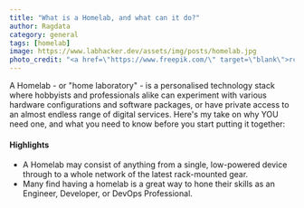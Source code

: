 ```yaml
---
title: "What is a Homelab, and what can it do?"
author: Ragdata
category: general
tags: [homelab]
image: https://www.labhacker.dev/assets/img/posts/homelab.jpg
photo_credit: "<a href=\"https://www.freepik.com/\" target=\"blank\">rcphotostock - Freepik.com</a>"
---
```


A Homelab - or "home laboratory" - is a personalised technology stack where hobbyists and professionals alike can experiment with various hardware configurations and software packages, or have private access to an almost endless range of digital services.  Here's my take on why YOU need one, and what you need to know before you start putting it together:

<div class="border rounded-md">
	<h4>Highlights</h4>
	<ul>
		<li>A Homelab may consist of anything from a single, low-powered device through to a whole network of the latest rack-mounted gear.</li>
		<li>Many find having a homelab is a great way to hone their skills as an Engineer, Developer, or DevOps Professional.</li>
	</ul>
</div>


